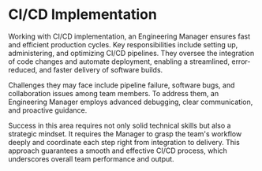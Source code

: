 # CI/CD Implementation

Working with CI/CD implementation, an Engineering Manager ensures fast and efficient production cycles. Key responsibilities include setting up, administering, and optimizing CI/CD pipelines. They oversee the integration of code changes and automate deployment, enabling a streamlined, error-reduced, and faster delivery of software builds.

Challenges they may face include pipeline failure, software bugs, and collaboration issues among team members. To address them, an Engineering Manager employs advanced debugging, clear communication, and proactive guidance.

Success in this area requires not only solid technical skills but also a strategic mindset. It requires the Manager to grasp the team's workflow deeply and coordinate each step right from integration to delivery. This approach guarantees a smooth and effective CI/CD process, which underscores overall team performance and output.